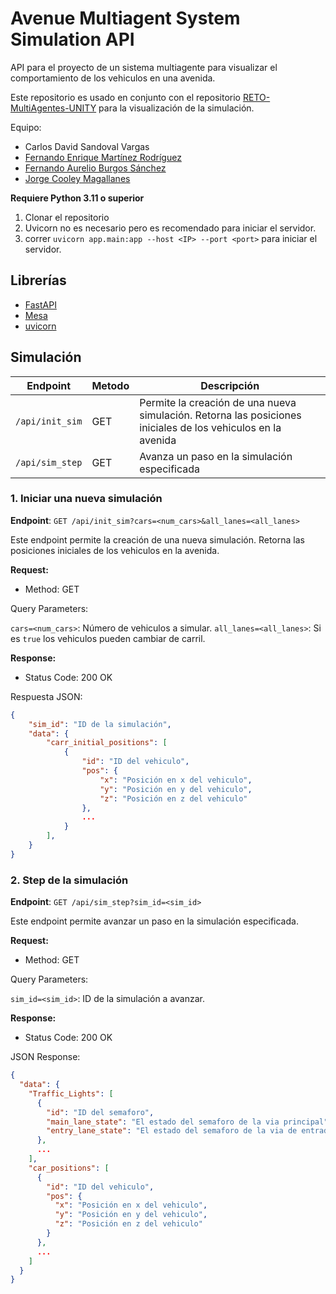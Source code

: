 # Avenue Multiagent System Simulation API
 API para el proyecto de un sistema multiagente para visualizar el comportamiento de los vehiculos en una avenida.

Este repositorio es usado en conjunto con el repositorio [RETO-MultiAgentes-UNITY](https://github.com/JCooleyM/RETO-MultiAgentes-UNITY) para la visualización de la simulación.

Equipo:

- Carlos David Sandoval Vargas
- [Fernando Enrique Martínez Rodríguez](https://github.com/FernandoMartinez03)
- [Fernando Aurelio Burgos Sánchez](https://github.com/FernandoBurgos)
- [Jorge Cooley Magallanes](https://github.com/JCooleyM)

**Requiere Python 3.11 o superior**

1. Clonar el repositorio
2. Uvicorn no es necesario pero es recomendado para iniciar el servidor.
3. correr `uvicorn app.main:app --host <IP> --port <port>` para iniciar el servidor.

## Librerías
- [FastAPI](https://fastapi.tiangolo.com/)
- [Mesa](https://mesa.readthedocs.io/en/stable/)
- [uvicorn](https://www.uvicorn.org/)

## Simulación

| Endpoint                | Metodo | Descripción                                                |
|-------------------------|--------|------------------------------------------------------------|
| `/api/init_sim`         | GET    | Permite la creación de una nueva simulación. Retorna las posiciones iniciales de los vehiculos en la avenida                   |
| `/api/sim_step`         | GET    | Avanza un paso en la simulación especificada       |

### 1. Iniciar una nueva simulación

**Endpoint**: `GET /api/init_sim?cars=<num_cars>&all_lanes=<all_lanes>`

Este endpoint permite la creación de una nueva simulación. Retorna las posiciones iniciales de los vehiculos en la avenida.

**Request:**

- Method: GET

Query Parameters:

`cars=<num_cars>`: Número de vehiculos a simular.
`all_lanes=<all_lanes>`: Si es `true` los vehiculos pueden cambiar de carril.

**Response:**

- Status Code: 200 OK

Respuesta JSON:

```JSON
{
    "sim_id": "ID de la simulación",
    "data": {
        "carr_initial_positions": [
            {
                "id": "ID del vehiculo",
                "pos": {
                    "x": "Posición en x del vehiculo",
                    "y": "Posición en y del vehiculo",
                    "z": "Posición en z del vehiculo"
                },
                ...
            }
        ],
    }
}
```

### 2. Step de la simulación

**Endpoint**: `GET /api/sim_step?sim_id=<sim_id>`

Este endpoint permite avanzar un paso en la simulación especificada.

**Request:**

- Method: GET

Query Parameters:

`sim_id=<sim_id>`: ID de la simulación a avanzar.

**Response:**

- Status Code: 200 OK

JSON Response:

```JSON
{
  "data": {
    "Traffic_Lights": [
      {
        "id": "ID del semaforo",
        "main_lane_state": "El estado del semaforo de la via principal",
        "entry_lane_state": "El estado del semaforo de la via de entrada"
      },
      ...
    ],
    "car_positions": [
      {
        "id": "ID del vehiculo",
        "pos": {
          "x": "Posición en x del vehiculo",
          "y": "Posición en y del vehiculo",
          "z": "Posición en z del vehiculo"
        }
      },
      ...
    ]
  }
}
```
